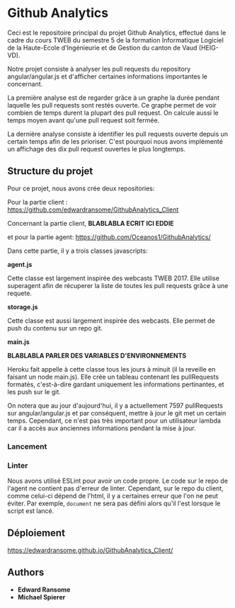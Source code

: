 # Github Analytics

Ceci est le repositoire principal du projet Github Analytics, effectué dans le cadre du cours TWEB du semestre 5 de la formation Informatique Logiciel de la Haute-Ecole d'Ingénieurie et de Gestion du canton de Vaud (HEIG-VD).

Notre projet consiste à analyser les pull requests du repository angular/angular.js et d'afficher certaines informations importantes le concernant.

La première analyse est de regarder grâce à un graphe la durée pendant laquelle les pull requests sont restés ouverte. Ce graphe permet de voir combien de temps durent la plupart des pull request. On calcule aussi le temps moyen avant qu'une pull request soit fermée.


La dernière analyse consiste à identifier les pull requests ouverte depuis un certain temps afin de les prioriser. C'est pourquoi nous avons implémenté un affichage des dix pull request ouvertes le plus longtemps.

## Structure du projet

Pour ce projet, nous avons crée deux repositories:

Pour la partie client :
https://github.com/edwardransome/GithubAnalytics_Client

Concernant la partie client, **BLABLABLA ECRIT ICI EDDIE**

et pour la partie agent:
https://github.com/Oceanos1/GithubAnalytics/

Dans cette partie, il y a trois classes javascripts:

**agent.js**

Cette classe est largement inspirée des webcasts TWEB 2017. Elle utilise superagent afin de récuperer la liste de toutes les pull requests grâce à une requete.

**storage.js**

Cette classe est aussi largement inspirée des webcasts. Elle permet de push du contenu sur un repo git.

**main.js**

**BLABLABLA PARLER DES VARIABLES D'ENVIRONNEMENTS**

Heroku fait appelle à cette classe tous les jours à minuit (il la reveille en faisant un node main.js). Elle crée un tableau contenant les pullRequests formatés, c'est-à-dire gardant uniquement les informations pertinantes, et les push sur le git.

On notera que au jour d'aujourd'hui, il y a actuellement 7597 pullRequests sur angular/angular.js et par conséquent, mettre à jour le git met un certain temps. Cependant, ce n'est pas très important pour un utilisateur lambda car il a accès aux anciennes informations pendant la mise à jour.

### Lancement



### Linter

Nous avons utilisé ESLint pour avoir un code propre. Le code sur le repo de l'agent ne contient pas d'erreur de linter. Cependant, sur le repo du client, comme celui-ci dépend de l'html, il y a certaines erreur que l'on ne peut éviter. Par exemple, ```document``` ne sera pas défini alors qu'il l'est lorsque le script est lancé.


## Déploiement

https://edwardransome.github.io/GithubAnalytics_Client/


## Authors

* **Edward Ransome** 
* **Michael Spierer**
